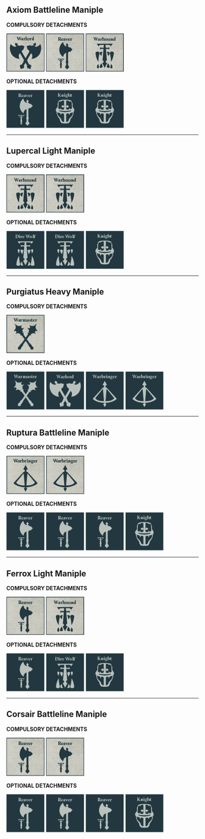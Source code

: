 ## Axiom Battleline Maniple

**COMPULSORY DETACHMENTS**

[![](../../media/factions/collegia_titanica/compulsory_warlord.jpg)](../../factions/collegia_titanica/detachments.md#warlord-battle-titan-600-points) [![](../../media/factions/collegia_titanica/compulsory_reaver.jpg)](../../factions/collegia_titanica/detachments.md#reaver-battle-titan-400-points) [![](../../media/factions/collegia_titanica/compulsory_warhound.jpg)](../../factions/collegia_titanica/detachments.md#warhound-hunting-pack-300-points)

**OPTIONAL DETACHMENTS**

[![](../../media/factions/collegia_titanica/optional_reaver.jpg)](../../factions/collegia_titanica/detachments.md#reaver-battle-titan-400-points) [![](../../media/factions/collegia_titanica/optional_knight.jpg)](../../factions/knight_households/detachments.md#knight-detachments) [![](../../media/factions/collegia_titanica/optional_knight.jpg)](../../factions/knight_households/detachments.md#knight-detachments)

---

## Lupercal Light Maniple

**COMPULSORY DETACHMENTS**

[![](../../media/factions/collegia_titanica/compulsory_warhound.jpg)](../../factions/collegia_titanica/detachments.md#warhound-hunting-pack-300-points) [![](../../media/factions/collegia_titanica/compulsory_warhound.jpg)](../../factions/collegia_titanica/detachments.md#warhound-hunting-pack-300-points)

**OPTIONAL DETACHMENTS**

[![](../../media/factions/collegia_titanica/optional_dire_wolf.jpg)](../../factions/collegia_titanica/detachments.md#dire-wolf-heavy-scout-titan-350-points) [![](../../media/factions/collegia_titanica/optional_dire_wolf.jpg)](../../factions/collegia_titanica/detachments.md#dire-wolf-heavy-scout-titan-350-points) [![](../../media/factions/collegia_titanica/optional_knight.jpg)](../../factions/knight_households/detachments.md#knight-detachments)

---

## Purgiatus Heavy Maniple

**COMPULSORY DETACHMENTS**

[![](../../media/factions/collegia_titanica/compulsory_warmaster.jpg)](../../factions/collegia_titanica/detachments.md#warmaster-heavy-battle-titan-850-points)

**OPTIONAL DETACHMENTS**

[![](../../media/factions/collegia_titanica/optional_warmaster.jpg)](../../factions/collegia_titanica/detachments.md#warmaster-heavy-battle-titan-850-points) [![](../../media/factions/collegia_titanica/optional_warlord.jpg)](../../factions/collegia_titanica/detachments.md#warlord-battle-titan-600-points) [![](../../media/factions/collegia_titanica/optional_warbringer.jpg)](../../factions/collegia_titanica/detachments.md#warbringer-nemesis-titan-525-points) [![](../../media/factions/collegia_titanica/optional_warbringer.jpg)](../../factions/collegia_titanica/detachments.md#warbringer-nemesis-titan-525-points)

---

## Ruptura Battleline Maniple

**COMPULSORY DETACHMENTS**

[![](../../media/factions/collegia_titanica/compulsory_warbringer.jpg)](../../factions/collegia_titanica/detachments.md#warbringer-nemesis-titan-525-points) [![](../../media/factions/collegia_titanica/compulsory_warbringer.jpg)](../../factions/collegia_titanica/detachments.md#warbringer-nemesis-titan-525-points)

**OPTIONAL DETACHMENTS**

[![](../../media/factions/collegia_titanica/optional_reaver.jpg)](../../factions/collegia_titanica/detachments.md#reaver-battle-titan-400-points) [![](../../media/factions/collegia_titanica/optional_reaver.jpg)](../../factions/collegia_titanica/detachments.md#reaver-battle-titan-400-points) [![](../../media/factions/collegia_titanica/optional_reaver.jpg)](../../factions/collegia_titanica/detachments.md#reaver-battle-titan-400-points) [![](../../media/factions/collegia_titanica/optional_knight.jpg)](../../factions/knight_households/detachments.md#knight-detachments)

---

## Ferrox Light Maniple

**COMPULSORY DETACHMENTS**

[![](../../media/factions/collegia_titanica/compulsory_reaver.jpg)](../../factions/collegia_titanica/detachments.md#reaver-battle-titan-400-points) [![](../../media/factions/collegia_titanica/compulsory_warhound.jpg)](../../factions/collegia_titanica/detachments.md#warhound-hunting-pack-300-points)

**OPTIONAL DETACHMENTS**

[![](../../media/factions/collegia_titanica/optional_reaver.jpg)](../../factions/collegia_titanica/detachments.md#reaver-battle-titan-400-points) [![](../../media/factions/collegia_titanica/optional_dire_wolf.jpg)](../../factions/collegia_titanica/detachments.md#dire-wolf-heavy-scout-titan-350-points) [![](../../media/factions/collegia_titanica/optional_knight.jpg)](../../factions/knight_households/detachments.md#knight-detachments)

---

## Corsair Battleline Maniple

**COMPULSORY DETACHMENTS**

[![](../../media/factions/collegia_titanica/compulsory_reaver.jpg)](../../factions/collegia_titanica/detachments.md#reaver-battle-titan-400-points) [![](../../media/factions/collegia_titanica/compulsory_reaver.jpg)](../../factions/collegia_titanica/detachments.md#reaver-battle-titan-400-points)

**OPTIONAL DETACHMENTS**

[![](../../media/factions/collegia_titanica/optional_reaver.jpg)](../../factions/collegia_titanica/detachments.md#reaver-battle-titan-400-points) [![](../../media/factions/collegia_titanica/optional_reaver.jpg)](../../factions/collegia_titanica/detachments.md#reaver-battle-titan-400-points) [![](../../media/factions/collegia_titanica/optional_reaver.jpg)](../../factions/collegia_titanica/detachments.md#reaver-battle-titan-400-points) [![](../../media/factions/collegia_titanica/optional_knight.jpg)](../../factions/knight_households/detachments.md#knight-detachments)
